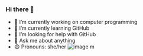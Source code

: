 ### Hi there 👋
- 🔭 I’m currently working on computer programming
- 🌱 I’m currently learning GitHub
- 🤔 I’m looking for help with GitHub
- 💬 Ask me about anything
- 😄 Pronouns: she/her
![image](https://user-images.githubusercontent.com/123981944/227970619-c9e117a1-dc43-4005-93d8-d1224eb70a30.png)
m
<!--
**mollywhiite/mollywhiite** is a ✨ _special_ ✨ repository because its `README.md` (this file) appears on your GitHub profile.

Here are some ideas to get you started:

- 🔭 I’m currently working on computer programming
- 🌱 I’m currently learning GitHub
- 👯 I’m looking to collaborate on ...
- 🤔 I’m looking for help with GitHub
- 💬 Ask me about anything
- 📫 How to reach me: ...
- 😄 Pronouns: she/her
- ⚡ Fun fact: ...
-->
